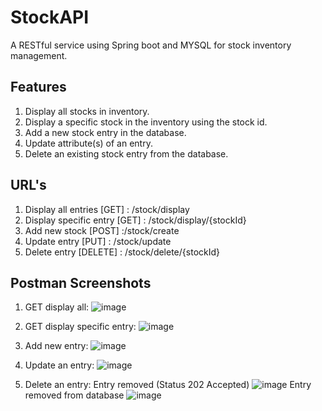 # StockAPI
A RESTful service using Spring boot and MYSQL for stock inventory management.

## Features
1. Display all stocks in inventory.
2. Display a specific stock in the inventory using the stock id.
3. Add a new stock entry in the database.
4. Update attribute(s) of an entry.
5. Delete an existing stock entry from the database.

## URL's

1. Display all entries [GET] : /stock/display
2. Display specific entry [GET] : /stock/display/{stockId}
3. Add new stock [POST] :/stock/create
4. Update entry [PUT] : /stock/update
5. Delete entry [DELETE] : /stock/delete/{stockId}


## Postman Screenshots

1. GET display all: 
![image](https://user-images.githubusercontent.com/53475276/129136766-87f0d428-df15-4035-a840-f6d9dd2e35e5.png)

2. GET display specific entry:
![image](https://user-images.githubusercontent.com/53475276/129137317-0a21668c-f548-44eb-b56a-1b6e5f138d8b.png)

3. Add new entry:
![image](https://user-images.githubusercontent.com/53475276/129137416-556f837a-28aa-4c35-8715-b1946c543073.png)

4. Update an entry:
![image](https://user-images.githubusercontent.com/53475276/129137665-1f02ae51-8943-4167-845d-64c08c29f5c6.png)

5. Delete an entry:
Entry removed (Status 202 Accepted)
![image](https://user-images.githubusercontent.com/53475276/129137745-6f70d5b1-38bc-4c9c-8fdd-24970a577c5b.png)
Entry removed from database
![image](https://user-images.githubusercontent.com/53475276/129138066-e3256789-6563-49c4-87c1-1b7faef70de3.png)


